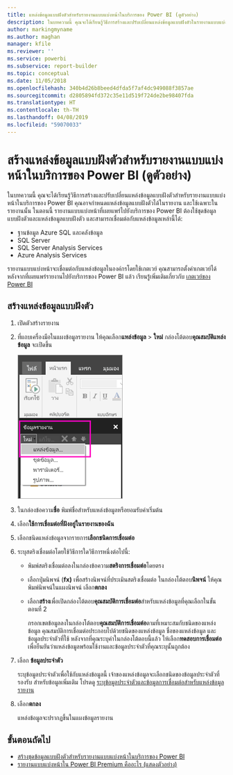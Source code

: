```yaml
---
title: แหล่งข้อมูลแบบฝังตัวสำหรับรายงานแบบแบ่งหน้าในบริการของ Power BI (ดูตัวอย่าง)
description: ในบทความนี้ คุณจะได้เรียนรู้วิธีการสร้างและปรับเปลี่ยนแหล่งข้อมูลแบบฝังตัวในรายงานแบบแบ่งหน้า ในบริการของ Power BI
author: markingmyname
ms.author: maghan
manager: kfile
ms.reviewer: ''
ms.service: powerbi
ms.subservice: report-builder
ms.topic: conceptual
ms.date: 11/05/2018
ms.openlocfilehash: 340b4d26b8beed4dfda5f7af4dc949088f3857ae
ms.sourcegitcommit: d2805894fd372c35e11d519f724de2be98407fda
ms.translationtype: HT
ms.contentlocale: th-TH
ms.lasthandoff: 04/08/2019
ms.locfileid: "59070033"
---
```

# <a name="create-an-embedded-data-source-for-paginated-reports-in-the-power-bi-service-preview"></a>สร้างแหล่งข้อมูลแบบฝังตัวสำหรับรายงานแบบแบ่งหน้าในบริการของ Power BI (ดูตัวอย่าง)

ในบทความนี้ คุณจะได้เรียนรู้วิธีการสร้างและปรับเปลี่ยนแหล่งข้อมูลแบบฝังตัวสำหรับรายงานแบบแบ่งหน้าในบริการของ Power BI คุณอาจกำหนดแหล่งข้อมูลแบบฝังตัวได้ในรายงาน และใช้เฉพาะในรายงานนั้น ในตอนนี้ รายงานแบบแบ่งหน้าที่เผยแพร่ไปยังบริการของ Power BI ต้องใช้ชุดข้อมูลแบบฝังตัวและแหล่งข้อมูลแบบฝังตัว และสามารถเชื่อมต่อกับแหล่งข้อมูลเหล่านี้ได้:

- ฐานข้อมูล Azure SQL และคลังข้อมูล
- SQL Server
- SQL Server Analysis Services
- Azure Analysis Services

รายงานแบบแบ่งหน้าจะเชื่อมต่อกับแหล่งข้อมูลในองค์กรโดยใช้เกตเวย์ คุณสามารถตั้งค่าเกตเวย์ได้หลังจากที่เผยแพร่รายงานไปยังบริการของ Power BI แล้ว เรียนรู้เพิ่มเติมเกี่ยวกับ [เกตเวย์ของ Power BI](service-gateway-getting-started.md) 

## <a name="create-an-embedded-data-source"></a>สร้างแหล่งข้อมูลแบบฝังตัว
  
1. เปิดตัวสร้างรายงาน

1. ที่แถบเครื่องมือในแผงข้อมูลรายงาน ให้คุณเลือก**แหล่งข้อมูล** > **ใหม่** กล่องโต้ตอบ**คุณสมบัติแหล่งข้อมูล** จะเปิดขึ้น

    ![แหล่งข้อมูลใหม่](media/paginated-reports-embedded-data-source/power-bi-paginated-new-data-source.png)
  
2.  ในกล่องข้อความ**ชื่อ** พิมพ์ชื่อสำหรับแหล่งข้อมูลหรือยอมรับค่าเริ่มต้น  
  
3.  เลือก**ใช้การเชื่อมต่อที่ฝังอยู่ในรายงานของฉัน**  
  
1.  เลือกชนิดแหล่งข้อมูลจากรายการ**เลือกชนิดการเชื่อมต่อ** 

1.  ระบุสตริงเชื่อมต่อโดยใช้วิธีการใดวิธีการหนึ่งต่อไปนี้:  
  
    -   พิมพ์สตริงเชื่อมต่อลงในกล่องข้อความ**สตริงการเชื่อมต่อ**โดยตรง 
  
    -   เลือกปุ่มนิพจน์ (**fx)** เพื่อสร้างนิพจน์ที่ประเมินสตริงเชื่อมต่อ ในกล่องโต้ตอบ**นิพจน์** ให้คุณพิมพ์นิพจน์ในแผงนิพจน์ เลือก**ตกลง** 
  
    -   เลือก**สร้าง**เพื่อเปิดกล่องโต้ตอบ**คุณสมบัติการเชื่อมต่อ**สำหรับแหล่งข้อมูลที่คุณเลือกในขั้นตอนที่ 2  
  
        กรอกเขตข้อมูลลงในกล่องโต้ตอบ**คุณสมบัติการเชื่อมต่อ**ตามที่เหมาะสมกับชนิดของแหล่งข้อมูล คุณสมบัติการเชื่อมต่อประกอบไปด้วยชนิดของแหล่งข้อมูล ชื่อของแหล่งข้อมูล และข้อมูลประจำตัวที่ใช้ หลังจากที่คุณระบุค่าในกล่องโต้ตอบนี้แล้ว ให้เลือก**ทดสอบการเชื่อมต่อ**เพื่อยืนยันว่าแหล่งข้อมูลพร้อมใช้งานและข้อมูลประจำตัวที่คุณระบุนั้นถูกต้อง  
  
4.  เลือก **ข้อมูลประจำตัว**  
  
     ระบุข้อมูลประจำตัวเพื่อใช้กับแหล่งข้อมูลนี้ เจ้าของแหล่งข้อมูลจะเลือกชนิดของข้อมูลประจำตัวที่รองรับ สำหรับข้อมูลเพิ่มเติม โปรดดู [ระบุข้อมูลประจำตัวและข้อมูลการเชื่อมต่อสำหรับแหล่งข้อมูลรายงาน](https://docs.microsoft.com/sql/reporting-services/report-data/specify-credential-and-connection-information-for-report-data-sources)
  
5.  เลือก**ตกลง**  
  
     แหล่งข้อมูลจะปรากฏขึ้นในแผงข้อมูลรายงาน  

## <a name="next-steps"></a>ขั้นตอนถัดไป

- [สร้างชุดข้อมูลแบบฝังตัวสำหรับรายงานแบบแบ่งหน้าในบริการของ Power BI](paginated-reports-create-embedded-dataset.md)
- [รายงานแบบแบ่งหน้าใน Power BI Premium คืออะไร (แสดงตัวอย่าง)](paginated-reports-report-builder-power-bi.md)

